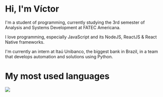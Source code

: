 # Hi, I'm Víctor

I'm a student of programming, currently studying the 3rd semester of Analysis and Systems Development at FATEC Americana.

I love programming, especially JavaScript and its NodeJS, ReactJS & React Native frameworks.

I'm currently an intern at Itaú Unibanco, the biggest bank in Brazil, in a team that develops automation and solutions using Python.

# My most used languages

<a href="https://github.com/anuraghazra/github-readme-stats">
  <img align="center" src="https://github-readme-stats.vercel.app/api/top-langs/?username=VictorNeox&layout=compact" />
</a>


